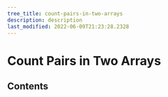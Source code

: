 ```yaml
---
tree_title: count-pairs-in-two-arrays
description: description
last_modified: 2022-06-09T21:23:28.2328
---
```


# Count Pairs in Two Arrays

## Contents
